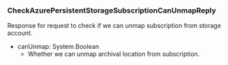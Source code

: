 ### CheckAzurePersistentStorageSubscriptionCanUnmapReply
Response for request to check if we can unmap subscription from storage account.

- canUnmap: System.Boolean
  - Whether we can unmap archival location from subscription.
